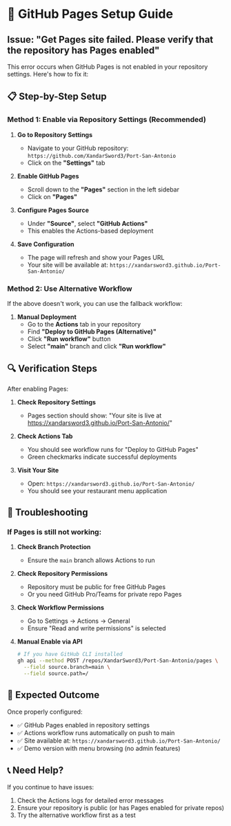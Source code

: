 # 🔧 GitHub Pages Setup Guide

## Issue: "Get Pages site failed. Please verify that the repository has Pages enabled"

This error occurs when GitHub Pages is not enabled in your repository settings. Here's how to fix it:

## 📋 Step-by-Step Setup

### Method 1: Enable via Repository Settings (Recommended)

1. **Go to Repository Settings**
   - Navigate to your GitHub repository: `https://github.com/XandarSword3/Port-San-Antonio`
   - Click on the **"Settings"** tab

2. **Enable GitHub Pages**
   - Scroll down to the **"Pages"** section in the left sidebar
   - Click on **"Pages"**

3. **Configure Pages Source**
   - Under **"Source"**, select **"GitHub Actions"**
   - This enables the Actions-based deployment

4. **Save Configuration**
   - The page will refresh and show your Pages URL
   - Your site will be available at: `https://xandarsword3.github.io/Port-San-Antonio/`

### Method 2: Use Alternative Workflow

If the above doesn't work, you can use the fallback workflow:

1. **Manual Deployment**
   - Go to the **Actions** tab in your repository
   - Find **"Deploy to GitHub Pages (Alternative)"**
   - Click **"Run workflow"** button
   - Select **"main"** branch and click **"Run workflow"**

## 🔍 Verification Steps

After enabling Pages:

1. **Check Repository Settings**
   - Pages section should show: "Your site is live at https://xandarsword3.github.io/Port-San-Antonio/"

2. **Check Actions Tab**
   - You should see workflow runs for "Deploy to GitHub Pages"
   - Green checkmarks indicate successful deployments

3. **Visit Your Site**
   - Open: `https://xandarsword3.github.io/Port-San-Antonio/`
   - You should see your restaurant menu application

## 🚨 Troubleshooting

### If Pages is still not working:

1. **Check Branch Protection**
   - Ensure the `main` branch allows Actions to run

2. **Check Repository Permissions**
   - Repository must be public for free GitHub Pages
   - Or you need GitHub Pro/Teams for private repo Pages

3. **Check Workflow Permissions**
   - Go to Settings → Actions → General
   - Ensure "Read and write permissions" is selected

4. **Manual Enable via API**
   ```bash
   # If you have GitHub CLI installed
   gh api --method POST /repos/XandarSword3/Port-San-Antonio/pages \
     --field source.branch=main \
     --field source.path=/
   ```

## 🎯 Expected Outcome

Once properly configured:
- ✅ GitHub Pages enabled in repository settings
- ✅ Actions workflow runs automatically on push to main
- ✅ Site available at: `https://xandarsword3.github.io/Port-San-Antonio/`
- ✅ Demo version with menu browsing (no admin features)

## 📞 Need Help?

If you continue to have issues:
1. Check the Actions logs for detailed error messages
2. Ensure your repository is public (or has Pages enabled for private repos)
3. Try the alternative workflow first as a test
